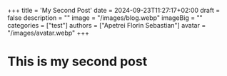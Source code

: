 +++
title = 'My Second Post'
date = 2024-09-23T11:27:17+02:00
draft = false
description = ""
image = "/images/blog.webp"
imageBig = ""
categories = ["test"]
authors = ["Apetrei Florin Sebastian"]
avatar = "/images/avatar.webp"
+++
# This is my second post
